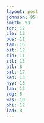 ```yaml
---
layout: post
johnson: 95
smith: 93
tor: 12
cle: 12
bos: 11
tam: 16
pit: 12
cin: 11
stl: 13
atl: 8
bal: 17
kan: 13
nyy: 13
laa: 12
sdg: 8
was: 10
phi: 12
lad: 8
---
```

